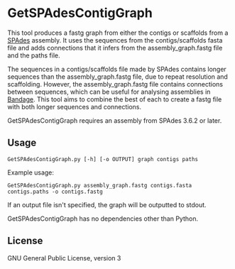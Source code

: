 # GetSPAdesContigGraph

This tool produces a fastg graph from either the contigs or scaffolds from a [SPAdes](http://bioinf.spbau.ru/spades) assembly.  It uses the sequences from the contigs/scaffolds fasta file and adds connections that it infers from the assembly_graph.fastg file and the paths file.

The sequences in a contigs/scaffolds file made by SPAdes contains longer sequences than the assembly_graph.fastg file, due to repeat resolution and scaffolding.  However, the assembly_graph.fastg file contains connections between sequences, which can be useful for analysing assemblies in [Bandage](http://rrwick.github.io/Bandage/).  This tool aims to combine the best of each to create a fastg file with both longer sequences and connections.

GetSPAdesContigGraph requires an assembly from SPAdes 3.6.2 or later.


## Usage

```GetSPAdesContigGraph.py [-h] [-o OUTPUT] graph contigs paths```

Example usage:

`GetSPAdesContigGraph.py assembly_graph.fastg contigs.fasta contigs.paths -o contigs.fastg`

If an output file isn't specified, the graph will be outputted to stdout.

GetSPAdesContigGraph has no dependencies other than Python.



## License

GNU General Public License, version 3
